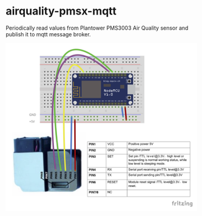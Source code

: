 # airquality-pmsx-mqtt 

Periodically read values from Plantower PMS3003 Air Quality sensor and publish it to mqtt message broker.


![NodeMCU v1.0 Plantower PMS3003 Breadboard](../../doc/sch/nodemcuv1_pms3003_bb.png)
